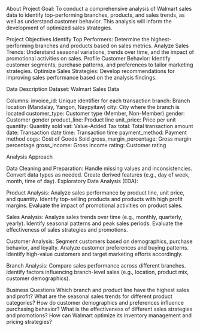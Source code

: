 About
Project Goal: 
To conduct a comprehensive analysis of Walmart sales data to identify top-performing branches, products, and sales trends, as well as understand customer behavior. This analysis will inform the development of optimized sales strategies.


Project Objectives
Identify Top Performers: Determine the highest-performing branches and products based on sales metrics.
Analyze Sales Trends: Understand seasonal variations, trends over time, and the impact of promotional activities on sales.
Profile Customer Behavior: Identify customer segments, purchase patterns, and preferences to tailor marketing strategies.
Optimize Sales Strategies: Develop recommendations for improving sales performance based on the analysis findings.

Data Description
Dataset: Walmart Sales Data

Columns:
invoice_id: Unique identifier for each transaction
branch: Branch location (Mandalay, Yangon, Naypyitaw)
city: City where the branch is located
customer_type: Customer type (Member, Non-Member)
gender: Customer gender
product_line: Product line
unit_price: Price per unit
quantity: Quantity sold
vat: Value-Added Tax
total: Total transaction amount
date: Transaction date
time: Transaction time
payment_method: Payment method
cogs: Cost of Goods Sold
gross_margin_percentage: Gross margin percentage
gross_income: Gross income
rating: Customer rating

Analysis Approach

Data Cleaning and Preparation:
Handle missing values and inconsistencies.
Convert data types as needed.
Create derived features (e.g., day of week, month, time of day).
Exploratory Data Analysis (EDA):

Product Analysis:
Analyze sales performance by product line, unit price, and quantity.
Identify top-selling products and products with high profit margins.
Evaluate the impact of promotional activities on product sales.

Sales Analysis:
Analyze sales trends over time (e.g., monthly, quarterly, yearly).
Identify seasonal patterns and peak sales periods.
Evaluate the effectiveness of sales strategies and promotions.

Customer Analysis:
Segment customers based on demographics, purchase behavior, and loyalty.
Analyze customer preferences and buying patterns.
Identify high-value customers and target marketing efforts accordingly.

Branch Analysis:
Compare sales performance across different branches.
Identify factors influencing branch-level sales (e.g., location, product mix, customer demographics).

Business Questions
Which branch and product line have the highest sales and profit?
What are the seasonal sales trends for different product categories?
How do customer demographics and preferences influence purchasing behavior?
What is the effectiveness of different sales strategies and promotions?
How can Walmart optimize its inventory management and pricing strategies?
